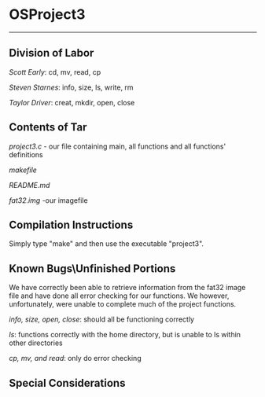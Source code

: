 # OSProject3
---------------------------------------------------------

## Division of Labor
*Scott Early*:       cd, mv, read, cp
  
*Steven Starnes*:    info, size, ls, write, rm

*Taylor Driver*:     creat, mkdir, open, close

## Contents of Tar
*project3.c* - our file containing main, all functions and all functions' definitions

*makefile*

*README.md*

*fat32.img*  -our imagefile

## Compilation Instructions
Simply type "make" and then use the executable "project3".

## Known Bugs\Unfinished Portions
We have correctly been able to retrieve information from the fat32 image file and have done all error checking for our functions. We however, unfortunately, were unable to complete much of the project functions.

*info, size, open, close*: should all be functioning correctly

*ls*: functions correctly with the home directory, but is unable to ls within other directories

*cp, mv, and read*: only do error checking


## Special Considerations

